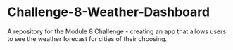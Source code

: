 # Challenge-8-Weather-Dashboard
A repository for the Module 8 Challenge - creating an app that allows users to see the weather forecast for cities of their choosing.
